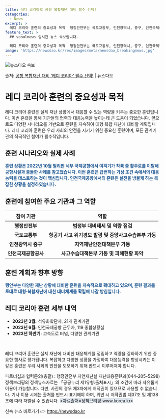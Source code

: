 ```yaml
---
title: 레디 코리아로 공항 복합재난 대비 필수 선택!
categories:
  - News
excerpt: >
  레디 코리아 훈련의 중요성과 목적  행정안전부는 국토교통부, 인천광역시, 중구, 인천국제공항공사 등 21개 …
feature_text: >
  ## seoulnews 실시간 뉴스 속보입니다.

  레디 코리아 훈련의 중요성과 목적  행정안전부는 국토교통부, 인천광역시, 중구, 인천국제공항공사 등 21개 …
image: 'https://newsdao.kr/res/images/meta/newsdao_breakingnews.jpg'
---
```


![뉴스다오 속보](https://newsdao.kr/res/images/meta/newsdao_breakingnews.jpg)

<p>출처: <a href="https://newsdao.kr/4108" rel="dofollow">공항 복합재난 대비 ‘레디 코리아’ 필수 선택!</a> | 뉴스다오</p>

<h1>레디 코리아 훈련의 중요성과 목적</h1>

<p data-ke-size="size16">레디 코리아 훈련은 실제 재난 상황에서 대응할 수 있는 역량을 키우는 중요한 훈련입니다. 이번 훈련을 통해 기관들의 협력과 대응능력을 높이는데 큰 도움이 되었습니다. 앞으로도 다양한 시나리오를 기반으로 훈련을 지속하여 대형·복합 재난에 대비할 계획입니다. 레디 코리아 훈련은 우리 사회의 안전을 지키기 위한 중요한 훈련이며, 모든 관계기관의 적극적인 참여가 필수적입니다.</p>

<h2>훈련 시나리오와 실제 사례</h2>

<p><b><span style="color: #1a5490;">훈련 상황은 2022년 10월 필리핀 세부 국제공항에서 여객기가 착륙 중 활주로를 이탈해 공항시설과 충돌한 사례를 참고했습니다. 이번 훈련은 급변하는 기상 조건 속에서의 대응 능력을 테스트하는 것이 핵심입니다. 인천국제공항에서의 훈련은 실전을 방불케 하는 복잡한 상황을 설정하였습니다.</span></b></p>

<h2>훈련에 참여한 주요 기관과 그 역할</h2>

<table>
<thead>
<tr>
<th>참여 기관</th>
<th>역할</th>
</tr>
</thead>
<tbody>
<tr>
<td style="text-align: center; height: 17px;"><b>행정안전부</b></td>
<td style="text-align: center; height: 17px;"><b>범정부 대비태세 및 역량 점검</b></td>
</tr>
<tr>
<td style="text-align: center; height: 17px;"><b>국토교통부</b></td>
<td style="text-align: center; height: 17px;"><b>항공기 사고 위기경보 발령 및 중앙사고수습본부 가동</b></td>
</tr>
<tr>
<td style="text-align: center; height: 17px;"><b>인천광역시 중구</b></td>
<td style="text-align: center; height: 17px;"><b>지역재난안전대책본부 가동</b></td>
</tr>
<tr>
<td style="text-align: center; height: 17px;"><b>인천국제공항공사</b></td>
<td style="text-align: center; height: 17px;"><b>사고수습대책본부 가동 및 피해현황 파악</b></td>
</tr>
</tbody>
</table>

<h2>훈련 계획과 향후 방향</h2>

<p><b><span style="color: #1a5490;">행안부는 다양한 재난 상황에 대비한 훈련을 지속적으로 확대하고 있으며, 훈련 결과를 토대로 대형·복합재난에 대한 대비체계를 확립해 나갈 방침입니다.</span></b></p>

<h2>레디 코리아 훈련 세부 내역</h2>

<ul>
<li><b>2023년 3월:</b> 석유화학단지, 21개 관계기관</li>
<li><b>2023년 6월:</b> 인천국제공항 근무자, 119 종합상황실</li>
<li><b>2023년 하반기:</b> 고속도로 터널, 다양한 관계기관</li>
</ul>

<p data-ke-size="size16">&nbsp;</p>

<p>레디 코리아 훈련은 실제 재난에 대비한 대응체계를 정립하고 역량을 강화하기 위한 중요한 행사로 평가됩니다. 복잡하고 다양한 상황을 가정하여 대응능력을 향상시키는 이 같은 훈련은 우리 사회의 안전을 도모하기 위해 반드시 이루어져야 합니다.</p>

<p>파트너십과 협력문의(총괄) : 행정안전부 자연재난실 재난대응훈련과(044-205-5298) 정책브리핑의 정책뉴스자료는 「공공누리 제1유형:출처표시」의 조건에 따라 자유롭게 이용이 가능합니다. 다만, 사진의 경우 제3자에게 저작권이 있으므로 사용할 수 없습니다. 기사 이용 시에는 출처를 반드시 표기해야 하며, 위반 시 저작권법 제37조 및 제138조에 따라 처벌될 수 있습니다. <span style="background-color: #21538527;">&lt;자료출처=정책브리핑 www.korea.kr&gt;</span></p> 

신속 뉴스 바로가기 👉 <a href="https://newsdao.kr" rel="dofollow">https://newsdao.kr</a>


